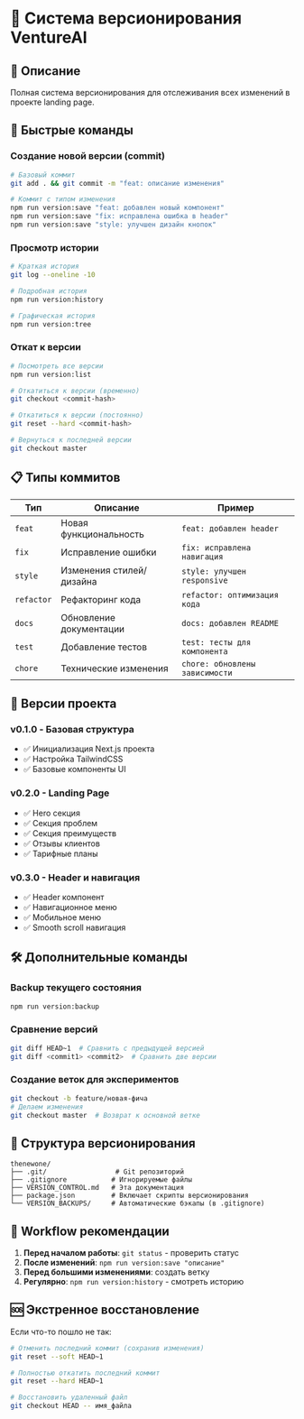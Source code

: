 # 🔄 Система версионирования VentureAI

## 📖 Описание
Полная система версионирования для отслеживания всех изменений в проекте landing page.

## 🚀 Быстрые команды

### Создание новой версии (commit)
```bash
# Базовый коммит
git add . && git commit -m "feat: описание изменения"

# Коммит с типом изменения
npm run version:save "feat: добавлен новый компонент"
npm run version:save "fix: исправлена ошибка в header"
npm run version:save "style: улучшен дизайн кнопок"
```

### Просмотр истории
```bash
# Краткая история
git log --oneline -10

# Подробная история
npm run version:history

# Графическая история
npm run version:tree
```

### Откат к версии
```bash
# Посмотреть все версии
npm run version:list

# Откатиться к версии (временно)
git checkout <commit-hash>

# Откатиться к версии (постоянно)
git reset --hard <commit-hash>

# Вернуться к последней версии
git checkout master
```

## 📋 Типы коммитов

| Тип       | Описание                          | Пример                        |
|-----------|-----------------------------------|-------------------------------|
| `feat`    | Новая функциональность           | `feat: добавлен header`       |
| `fix`     | Исправление ошибки               | `fix: исправлена навигация`   |
| `style`   | Изменения стилей/дизайна         | `style: улучшен responsive`   |
| `refactor`| Рефакторинг кода                 | `refactor: оптимизация кода`  |
| `docs`    | Обновление документации          | `docs: добавлен README`       |
| `test`    | Добавление тестов                | `test: тесты для компонента`  |
| `chore`   | Технические изменения            | `chore: обновлены зависимости`|

## 🔖 Версии проекта

### v0.1.0 - Базовая структура
- ✅ Инициализация Next.js проекта
- ✅ Настройка TailwindCSS
- ✅ Базовые компоненты UI

### v0.2.0 - Landing Page
- ✅ Hero секция
- ✅ Секция проблем
- ✅ Секция преимуществ
- ✅ Отзывы клиентов
- ✅ Тарифные планы

### v0.3.0 - Header и навигация
- ✅ Header компонент
- ✅ Навигационное меню
- ✅ Мобильное меню
- ✅ Smooth scroll навигация

## 🛠️ Дополнительные команды

### Backup текущего состояния
```bash
npm run version:backup
```

### Сравнение версий
```bash
git diff HEAD~1  # Сравнить с предыдущей версией
git diff <commit1> <commit2>  # Сравнить две версии
```

### Создание веток для экспериментов
```bash
git checkout -b feature/новая-фича
# Делаем изменения
git checkout master  # Возврат к основной ветке
```

## 📁 Структура версионирования

```
thenewone/
├── .git/                 # Git репозиторий
├── .gitignore           # Игнорируемые файлы
├── VERSION_CONTROL.md   # Эта документация
├── package.json         # Включает скрипты версионирования
└── VERSION_BACKUPS/     # Автоматические бэкапы (в .gitignore)
```

## 🔄 Workflow рекомендации

1. **Перед началом работы**: `git status` - проверить статус
2. **После изменений**: `npm run version:save "описание"`
3. **Перед большими изменениями**: создать ветку
4. **Регулярно**: `npm run version:history` - смотреть историю

## 🆘 Экстренное восстановление

Если что-то пошло не так:
```bash
# Отменить последний коммит (сохранив изменения)
git reset --soft HEAD~1

# Полностью откатить последний коммит
git reset --hard HEAD~1

# Восстановить удаленный файл
git checkout HEAD -- имя_файла
``` 